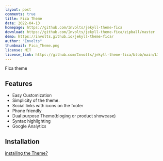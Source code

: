 ```yaml
---
layout: post
comments: true
title: Fica Theme
date: 2022-04-13
homepage: https://github.com/Involts/jekyll-theme-fica
download: https://github.com/Involts/jekyll-theme-fica/zipball/master
demo: https://involts.github.io/jekyll-theme-fica/
author: "Involts"
thumbnail: Fica_Theme.png
license: MIT
license_link: https://github.com/Involts/jekyll-theme-fica/blob/main/LICENSE.txt
---
```


Fica theme

## Features

* Easy Customization
* Simplicity of the theme.
* Social links with icons on the footer
* Phone friendly
* Dual purpose Theme(bloging or product showcase)
* Syntax highlighting
* Google Analytics

## Installation

[installing the Theme?](https://involts.github.io/jekyll-theme-fica/Posts/Getting-Started/)
